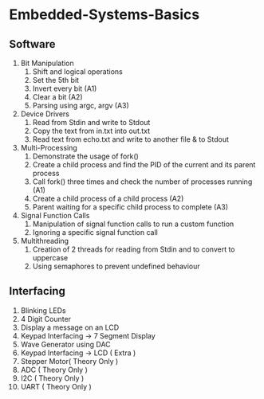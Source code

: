 # Embedded-Systems-Basics

## Software

1. Bit Manipulation
    1. Shift and logical operations
    1. Set the 5th bit
    1. Invert every bit (A1)
    1. Clear a bit (A2)
    1. Parsing using argc, argv (A3)
2. Device Drivers
    1. Read from Stdin and write to Stdout
    1. Copy the text from in.txt into out.txt
    1. Read text from echo.txt and write to another file & to Stdout
3. Multi-Processing
    1. Demonstrate the usage of fork()
    1. Create a child process and find the PID of the current and its parent process
    1. Call fork() three times and check the number of processes running (A1)
    1. Create a child process of a child process (A2)
    1. Parent waiting for a specific child process to complete (A3)
4. Signal Function Calls
    1. Manipulation of signal function calls to run a custom function
    1. Ignoring a specific signal function call
5. Multithreading
    1. Creation of 2 threads for reading from Stdin and to convert to uppercase
    1. Using semaphores to prevent undefined behaviour

## Interfacing

1. Blinking LEDs
1. 4 Digit Counter
1. Display a message on an LCD
1. Keypad Interfacing -> 7 Segment Display
1. Wave Generator using DAC
1. Keypad Interfacing -> LCD ( Extra )
1. Stepper Motor( Theory Only )
1. ADC ( Theory Only )
1. I2C ( Theory Only )
1. UART ( Theory Only )
